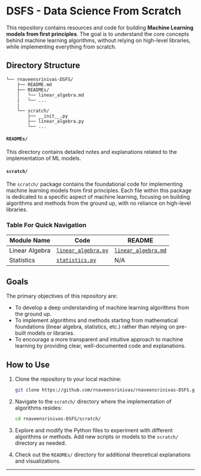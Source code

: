 # DSFS - Data Science From Scratch

This repository contains resources and code for building **Machine Learning models from first principles**. The goal is to understand the core concepts behind machine learning algorithms, without relying on high-level libraries, while implementing everything from scratch.

## Directory Structure

```
└── rnaveensrinivas-DSFS/
    ├── README.md
    ├── READMEs/
    │   └── linear_algebra.md
    |   └── ...
    |
    └── scratch/
        ├── __init__.py
        ├── linear_algebra.py
        └── ...

```

#### `READMEs/`
This directory contains detailed notes and explanations related to the implementation of ML models.

#### `scratch/`
The `scratch/` package contains the foundational code for implementing machine learning models from first principles. Each file within this package is dedicated to a specific aspect of machine learning, focusing on building algorithms and methods from the ground up, with no reliance on high-level libraries.

### Table For Quick Navigation


| **Module Name**  | **Code**                                       | **README**                                    |
|-------------------------------|------------------------------------------------|----------------------------------|
| Linear Algebra  | [`linear_algebra.py`](scratch/linear_algebra.py) | [`linear_algebra.md`](READMEs/linear_algebra.md) |
| Statistics      | [`statistics.py`](scratch/statistics.py)       | N/A                                           |


## Goals

The primary objectives of this repository are:
- To develop a deep understanding of machine learning algorithms from the ground up.
- To implement algorithms and methods starting from mathematical foundations (linear algebra, statistics, etc.) rather than relying on pre-built models or libraries.
- To encourage a more transparent and intuitive approach to machine learning by providing clear, well-documented code and explanations.

## How to Use

1. Clone the repository to your local machine:
   ```bash
   git clone https://github.com/rnaveensrinivas/rnaveensrinivas-DSFS.git
   ```

2. Navigate to the `scratch/` directory where the implementation of algorithms resides:
   ```bash
   cd rnaveensrinivas-DSFS/scratch/
   ```

3. Explore and modify the Python files to experiment with different algorithms or methods. Add new scripts or models to the `scratch/` directory as needed.

4. Check out the `READMEs/` directory for additional theoretical explanations and visualizations.

---